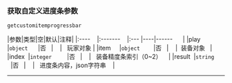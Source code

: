 ### 获取自定义进度条参数
`getcustomitemprogressbar`

|参数|类型|空|默认|注释|
|:----    |:-------    |:--- |----|------      |
|play     |`object`      |否   |    |   玩家对象 |
|item     |`object`        |否   |    |  装备对象   |
|index  |`integer`         |否   |    |   装备精度条索引（0~2）    |
|result  |`string`         |否   |    |   进度条内容，json字符串    |

------------

